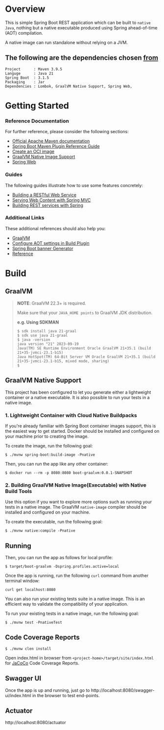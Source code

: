 # Overview

This is simple Spring Boot REST application which can be built to `native Java`, nothing but a native 
executable produced using Spring ahead-of-time (AOT) compilation.

A native image can run standalone without relying on a JVM.

## The following are the dependencies chosen [from](https://start.spring.io/)
```
Project      : Maven 3.9.5  
Languge      : Java 21  
Spring Boot  : 3.1.5
Packaging    : Jar
Dependencies : Lombok, GraalVM Native Support, Spring Web,
```
# Getting Started

### Reference Documentation
For further reference, please consider the following sections:

* [Official Apache Maven documentation](https://maven.apache.org/guides/index.html)
* [Spring Boot Maven Plugin Reference Guide](https://docs.spring.io/spring-boot/docs/3.0.5/maven-plugin/reference/html/)
* [Create an OCI image](https://docs.spring.io/spring-boot/docs/3.0.5/maven-plugin/reference/html/#build-image)
* [GraalVM Native Image Support](https://docs.spring.io/spring-boot/docs/3.0.5/reference/html/native-image.html#native-image)
* [Spring Web](https://docs.spring.io/spring-boot/docs/3.0.5/reference/htmlsingle/#web)

### Guides
The following guides illustrate how to use some features concretely:

* [Building a RESTful Web Service](https://spring.io/guides/gs/rest-service/)
* [Serving Web Content with Spring MVC](https://spring.io/guides/gs/serving-web-content/)
* [Building REST services with Spring](https://spring.io/guides/tutorials/rest/)

### Additional Links
These additional references should also help you:

* [GraalVM](https://www.graalvm.org/)
* [Configure AOT settings in Build Plugin](https://docs.spring.io/spring-boot/docs/3.0.5/maven-plugin/reference/htmlsingle/#aot)
* [Spring Boot banner Generator](https://springhow.com/spring-boot-banner-generator/)
* [Reference](https://blogs.oracle.com/java/post/go-native-with-spring-boot-3-and-graalvm)

# Build
## GraalVM
> **NOTE**: GraalVM 22.3+ is required.  
> 
> Make sure that your `JAVA_HOME points` to GraalVM JDK distribution.  
> 
> **e.g. Using SDKMAN**
> ```
> $ sdk install java 21-graal 
> $ sdk use java 21-graal
> $ java -version 
> java version "21" 2023-09-19
> Java(TM) SE Runtime Environment Oracle GraalVM 21+35.1 (build 21+35-jvmci-23.1-b15)
> Java HotSpot(TM) 64-Bit Server VM Oracle GraalVM 21+35.1 (build 21+35-jvmci-23.1-b15, mixed mode, sharing)
> $
> ```
> 
## GraalVM Native Support

This project has been configured to let you generate either a lightweight container or a native executable.
It is also possible to run your tests in a native image.

### 1. Lightweight Container with Cloud Native Buildpacks
If you're already familiar with Spring Boot container images support, this is the easiest way to get started.
Docker should be installed and configured on your machine prior to creating the image.

To create the image, run the following goal:

```
$ ./mvnw spring-boot:build-image -Pnative
```

Then, you can run the app like any other container:

```
$ docker run --rm -p 8080:8080 boot-graalvm:0.0.1-SNAPSHOT
```

### 2.  Building GraalVM Native Image(Executable) with Native Build Tools
Use this option if you want to explore more options such as running your tests in a native image.
The GraalVM `native-image` compiler should be installed and configured on your machine.

To create the executable, run the following goal:

```
$ ./mvnw native:compile -Pnative
```

## Running
Then, you can run the app as follows for local profile:
```
$ target/boot-graalvm -Dspring.profiles.active=local
```

Once the app is running, run the following `curl` command from another terminal window:
```
curl get localhost:8080
```

You can also run your existing tests suite in a native image.
This is an efficient way to validate the compatibility of your application.

To run your existing tests in a native image, run the following goal:

```
$ ./mvnw test -PnativeTest
```

## Code Coverage Reports
```
$ ./mvnw clen install
```

Open index.html in browser from `<project-home>/target/site/index.html` for [JaCoCo](https://www.eclemma.org/jacoco/) 
Code Coverage Reports. 

## Swagger UI
Once the app is up and running, just go to http://localhost:8080/swagger-ui/index.html in the browser to test end-points.

## Actuator
http://localhost:8080/actuator

